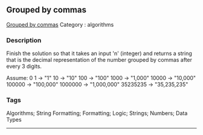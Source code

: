 ## Grouped by commas
[Grouped by commas](https://www.codewars.com/kata/grouped-by-commas)
Category : algorithms

### Description
Finish the solution so that it takes an input 'n' (integer) and returns a string that is the
decimal representation of the number grouped by commas after every 3 digits.

Assume: 0 
       1  ->           "1"
      10  ->          "10"
     100  ->         "100"
    1000  ->       "1,000"
   10000  ->      "10,000"
  100000  ->     "100,000"
 1000000  ->   "1,000,000"
35235235  ->  "35,235,235"

### Tags
Algorithms; String Formatting; Formatting; Logic; Strings; Numbers; Data Types

- - -
